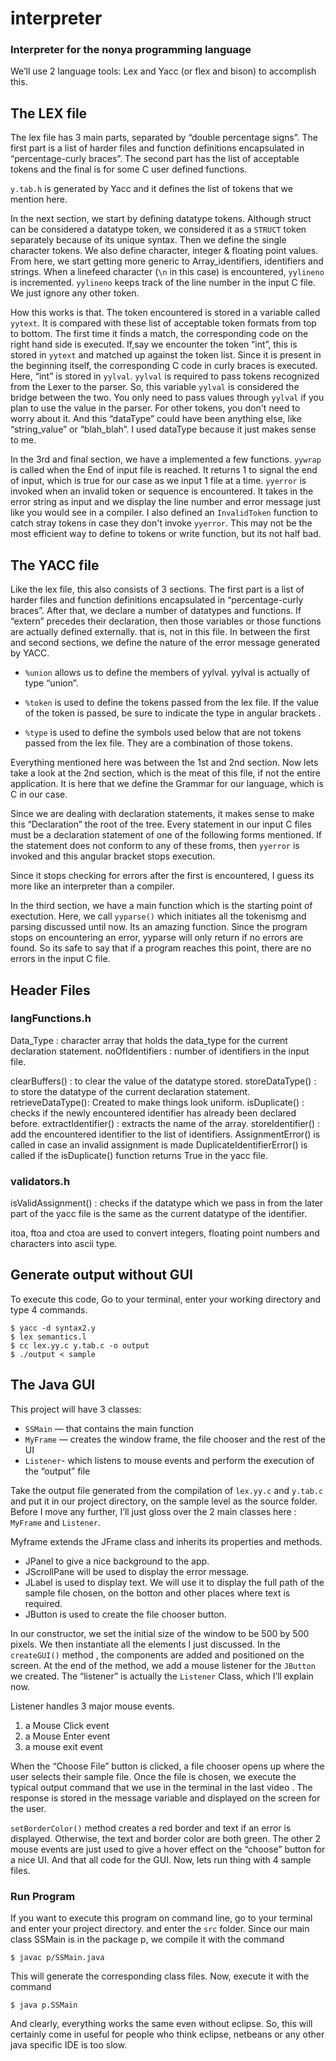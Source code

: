 # interpreter
### Interpreter for the nonya programming language

We’ll use 2 language tools: Lex and Yacc (or flex and bison) to accomplish this.

## The LEX file

The lex file has 3 main parts, separated by “double percentage signs”. The first part is a list of harder files and function definitions encapsulated in “percentage-curly braces”. The second part has the list of acceptable tokens and the final is for some C user defined functions.

`y.tab.h` is generated by Yacc and it defines the list of tokens that we mention here.

In the next section, we start by defining datatype tokens. Although struct can be considered a datatype token, we considered it as a `STRUCT` token separately because of its unique syntax. Then we define the single character tokens. We also define character, integer & floating point values. From here, we start getting more generic to Array_identifiers, identifiers and strings. When a linefeed character (`\n` in this case) is encountered, `yylineno` is incremented. `yylineno` keeps track of the line number in the input C file. We just ignore any other token.

How this works is that. The token encountered is stored in a variable called `yytext`. It is compared with these list of acceptable token formats from top to bottom. The first time it finds a match, the corresponding code on the right hand side is executed. If,say we encounter the token “int”, this is stored in `yytext` and matched up against the token list. Since it is present in the beginning itself, the corresponding C code in curly braces is executed. Here, “int” is stored in `yylval`. `yylval` is required to pass tokens recognized from the Lexer to the parser. So, this variable `yylval` is considered the bridge between the two. You only need to pass values through `yylval` if you plan to use the value in the parser. For other tokens, you don't need to worry about it.  And this “dataType” could have been anything else, like “string_value” or “blah_blah”. I used dataType because it just makes sense to me.  

In the 3rd and final section, we have a implemented a few functions. `yywrap` is called when the End of input file is reached. It returns 1 to signal the end of input, which is true for our case as we input 1 file at a time. `yyerror` is invoked when an invalid token or sequence is encountered. It takes in the error string as input and we display the line number and error message just like you would see in a compiler. I also defined an `InvalidToken` function to catch stray tokens in case they don't invoke `yyerror`.  This may not be the most efficient way to define to tokens or write function, but its not half bad.


## The YACC file

Like the lex file, this also consists of 3 sections. The first part is a list of harder files and function definitions encapsulated in “percentage-curly braces”. After that, we declare a number of datatypes and functions. If “extern” precedes their declaration, then those variables or those functions are actually defined externally. that is, not in this file. In between the first and second sections, we define the nature of the error message generated by YACC. 

- `%union` allows us to define the members of yylval.  yylval is actually of type “union”. 

- `%token` is used to define the tokens passed from the lex file. If the value of the token is passed, be sure to indicate the type in angular brackets  . 

- `%type` is used to define the symbols used below that are not tokens passed from the lex file. They are a combination of those tokens.

Everything mentioned here was between the 1st and 2nd section. Now lets take a look at the 2nd section, which is the meat of this file, if not the entire application. It is here that we define the Grammar for our language, which is C in our case.

Since we are dealing with declaration statements, it makes sense to make this “Declaration” the root of the tree. Every statement in our input C files must be a declaration statement of one of the following forms mentioned. If the statement does not conform to any of these froms, then `yyerror` is invoked and this angular bracket stops execution. 

Since it stops checking for errors after the first is encountered, I guess its more like an interpreter than a compiler. 

In the third section, we have a main function which is the starting point of exectution. Here, we call `yyparse()` which initiates all the tokenismg and parsing discussed until now. Its an amazing function. Since the program stops on encountering an error, yyparse will only return if no errors are found. So its safe to say that if a program reaches this point, there are no errors in the input C file. 

## Header Files

### langFunctions.h

Data_Type : character array that holds the data_type for the current declaration statement.
noOfIdentifiers : number of identifiers in the input file.

clearBuffers() : to clear the value of the datatype stored.
storeDataType() : to store the datatype of the current declaration statement.
retrieveDataType(): Created to make things look uniform.
isDuplicate() : checks if the newly encountered identifier has already been declared before.
extractIdentifier() : extracts the name of the array.
storeIdentifier() : add the encountered identifier to the list of identifiers.
AssignmentError() is called in case an invalid assignment is made 
DuplicateIdentifierError() is called if the isDuplicate() function returns True in the yacc file.

### validators.h

isValidAssignment() :  checks if the datatype which we pass in from the later part of the yacc file is the same as the current datatype of the identifier. 

itoa, ftoa and ctoa are used to convert integers, floating point numbers and characters into ascii type. 


## Generate output without GUI

To execute this code, Go to your terminal, enter your working directory and type 4 commands.
```
$ yacc -d syntax2.y
$ lex semantics.l
$ cc lex.yy.c y.tab.c -o output
$ ./output < sample
```

## The Java GUI

This project will have 3 classes:
- `SSMain` — that contains the main function
- `MyFrame` — creates the window frame, the file chooser and the rest of the UI
- `Listener`-  which listens to mouse events and perform the execution of the “output” file

Take the output file generated from the compilation of `lex.yy.c` and `y.tab.c` and put it in our project directory, on the sample level as the source folder. Before I move any further, I’ll just gloss over the 2 main classes here : `MyFrame` and `Listener`.

Myframe extends the JFrame class and inherits its properties and methods.

- JPanel to give a nice background to the app.
- JScrollPane will be used to display the error message.
- JLabel is used to display text. We will use it to display the full path of the sample file chosen, on the botton and other places where text is required.
- JButton is used to create the file chooser button. 

In our constructor, we set the initial size of the window to be 500 by 500 pixels. We then instantiate all the elements I just discussed. In the `createGUI()` method , the components are added and positioned on the screen. At the end of the method, we add a mouse listener for the `JButton` we created. The “listener” is actually the `Listener` Class, which I’ll explain now.

Listener handles 3 major mouse events.
1. a Mouse Click event
2. a Mouse Enter event 
3. a mouse exit event

When the “Choose File” button is clicked, a file chooser opens up where the user selects their sample file. Once the file is chosen, we execute the typical output command that we use in the terminal in the last video . The response is stored in the message variable and displayed on the screen for the user. 

`setBorderColor()` method creates a red border and text if an error is displayed. Otherwise, the text and border color are both green. The other 2 mouse events are just used to give a hover effect on the “choose” button for a nice UI. And that all code for the GUI. Now, lets run thing with 4 sample files. 


### Run Program

If you want to execute this program on command line, go to your terminal and enter your project directory. and enter the `src` folder. Since our main class SSMain is in the package p, we compile it with the command
```
$ javac p/SSMain.java
```

This will generate the corresponding class files. Now, execute it with the command
```
$ java p.SSMain 
```

And clearly, everything works the same even without eclipse. So, this will certainly come in useful for people who think eclipse, netbeans or any other java specific IDE is too slow.
